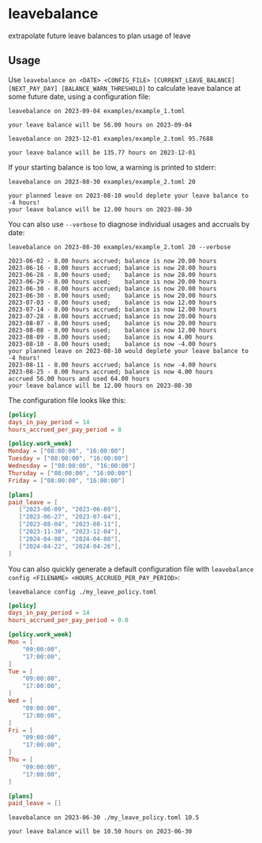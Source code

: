 # leavebalance

extrapolate future leave balances to plan usage of leave

## Usage

Use `leavebalance on <DATE> <CONFIG_FILE> [CURRENT_LEAVE_BALANCE] [NEXT_PAY_DAY] [BALANCE_WARN_THRESHOLD]` to calculate leave balance at some future date, using a configuration file:
```shell
leavebalance on 2023-09-04 examples/example_1.toml
```
```
your leave balance will be 56.00 hours on 2023-09-04
```
```shell
leavebalance on 2023-12-01 examples/example_2.toml 95.7688
```
```
your leave balance will be 135.77 hours on 2023-12-01
```
If your starting balance is too low, a warning is printed to stderr:

```shell
leavebalance on 2023-08-30 examples/example_2.toml 20
```
```
your planned leave on 2023-08-10 would deplete your leave balance to -4 hours!
your leave balance will be 12.00 hours on 2023-08-30
```
You can also use `--verbose` to diagnose individual usages and accruals by date:
```shell
leavebalance on 2023-08-30 examples/example_2.toml 20 --verbose
```
```
2023-06-02 - 8.00 hours accrued; balance is now 20.00 hours
2023-06-16 - 8.00 hours accrued; balance is now 28.00 hours
2023-06-28 - 8.00 hours used;    balance is now 28.00 hours
2023-06-29 - 8.00 hours used;    balance is now 20.00 hours
2023-06-30 - 8.00 hours accrued; balance is now 20.00 hours
2023-06-30 - 8.00 hours used;    balance is now 20.00 hours
2023-07-03 - 8.00 hours used;    balance is now 12.00 hours
2023-07-14 - 8.00 hours accrued; balance is now 12.00 hours
2023-07-28 - 8.00 hours accrued; balance is now 20.00 hours
2023-08-07 - 8.00 hours used;    balance is now 20.00 hours
2023-08-08 - 8.00 hours used;    balance is now 12.00 hours
2023-08-09 - 8.00 hours used;    balance is now 4.00 hours
2023-08-10 - 8.00 hours used;    balance is now -4.00 hours
your planned leave on 2023-08-10 would deplete your leave balance to -4 hours!
2023-08-11 - 8.00 hours accrued; balance is now -4.00 hours
2023-08-25 - 8.00 hours accrued; balance is now 4.00 hours
accrued 56.00 hours and used 64.00 hours
your leave balance will be 12.00 hours on 2023-08-30
```

The configuration file looks like this:
```toml
[policy]
days_in_pay_period = 14
hours_accrued_per_pay_period = 8

[policy.work_week]
Monday = ["08:00:00", "16:00:00"]
Tuesday = ["08:00:00", "16:00:00"]
Wednesday = ["08:00:00", "16:00:00"]
Thursday = ["08:00:00", "16:00:00"]
Friday = ["08:00:00", "16:00:00"]

[plans]
paid_leave = [
   ["2023-06-09", "2023-06-09"],
   ["2023-06-27", "2023-07-04"],
   ["2023-08-04", "2023-08-11"],
   ["2023-11-30", "2023-12-04"],
   ["2024-04-08", "2024-04-08"],
   ["2024-04-22", "2024-04-26"],
]
```

You can also quickly generate a default configuration file with `leavebalance config <FILENAME> <HOURS_ACCRUED_PER_PAY_PERIOD>`:
```shell
leavebalance config ./my_leave_policy.toml
```
```toml
[policy]
days_in_pay_period = 14
hours_accrued_per_pay_period = 0.0

[policy.work_week]
Mon = [
    "09:00:00",
    "17:00:00",
]
Tue = [
    "09:00:00",
    "17:00:00",
]
Wed = [
    "09:00:00",
    "17:00:00",
]
Fri = [
    "09:00:00",
    "17:00:00",
]
Thu = [
    "09:00:00",
    "17:00:00",
]

[plans]
paid_leave = []
```
```shell
leavebalance on 2023-06-30 ./my_leave_policy.toml 10.5
```
```
your leave balance will be 10.50 hours on 2023-06-30
```
